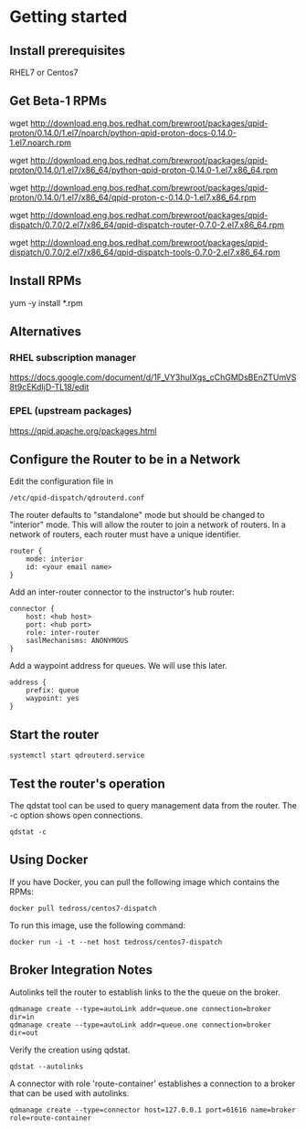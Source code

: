 # Getting started
## Install prerequisites

RHEL7 or Centos7


## Get Beta-1 RPMs

wget http://download.eng.bos.redhat.com/brewroot/packages/qpid-proton/0.14.0/1.el7/noarch/python-qpid-proton-docs-0.14.0-1.el7.noarch.rpm

wget http://download.eng.bos.redhat.com/brewroot/packages/qpid-proton/0.14.0/1.el7/x86_64/python-qpid-proton-0.14.0-1.el7.x86_64.rpm

wget http://download.eng.bos.redhat.com/brewroot/packages/qpid-proton/0.14.0/1.el7/x86_64/qpid-proton-c-0.14.0-1.el7.x86_64.rpm

wget http://download.eng.bos.redhat.com/brewroot/packages/qpid-dispatch/0.7.0/2.el7/x86_64/qpid-dispatch-router-0.7.0-2.el7.x86_64.rpm

wget http://download.eng.bos.redhat.com/brewroot/packages/qpid-dispatch/0.7.0/2.el7/x86_64/qpid-dispatch-tools-0.7.0-2.el7.x86_64.rpm

## Install RPMs

yum -y install *.rpm

## Alternatives

### RHEL subscription manager

https://docs.google.com/document/d/1F_VY3huIXgs_cChGMDsBEnZTUmVS8t9cEKdIjD-TL18/edit

### EPEL (upstream packages)

https://qpid.apache.org/packages.html

## Configure the Router to be in a Network

Edit the configuration file in

```code
/etc/qpid-dispatch/qdrouterd.conf
```

The router defaults to "standalone" mode but should be changed to "interior" mode.  This will allow the router to join a
network of routers.  In a network of routers, each router must have a unique identifier.

```code
router {
    mode: interior
    id: <your email name>
}
```

Add an inter-router connector to the instructor's hub router:

```code
connector {
    host: <hub host>
    port: <hub port>
    role: inter-router
    saslMechanisms: ANONYMOUS
}
```

Add a waypoint address for queues.  We will use this later.

```code
address {
    prefix: queue
    waypoint: yes
}
```

## Start the router

```code
systemctl start qdrouterd.service
```

## Test the router's operation

The qdstat tool can be used to query management data from the router.  The -c option shows open connections.

```code
qdstat -c
```


## Using Docker

If you have Docker, you can pull the following image which contains the RPMs:

```code
docker pull tedross/centos7-dispatch
```

To run this image, use the following command:

```code
docker run -i -t --net host tedross/centos7-dispatch
```

## Broker Integration Notes

Autolinks tell the router to establish links to the the queue on the broker.

```code
qdmanage create --type=autoLink addr=queue.one connection=broker dir=in
qdmanage create --type=autoLink addr=queue.one connection=broker dir=out
```

Verify the creation using qdstat.

```code
qdstat --autolinks
```

A connector with role 'route-container' establishes a connection to a broker that can
be used with autolinks.

```code
qdmanage create --type=connector host=127.0.0.1 port=61616 name=broker role=route-container
```
